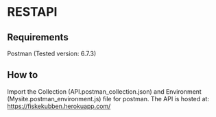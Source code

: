 # RESTAPI
## Requirements
Postman (Tested version: 6.7.3)

## How to
Import the Collection (API.postman_collection.json) and Environment (Mysite.postman_environment.js) file for postman. 
The API is hosted at: https://fiskekubben.herokuapp.com/